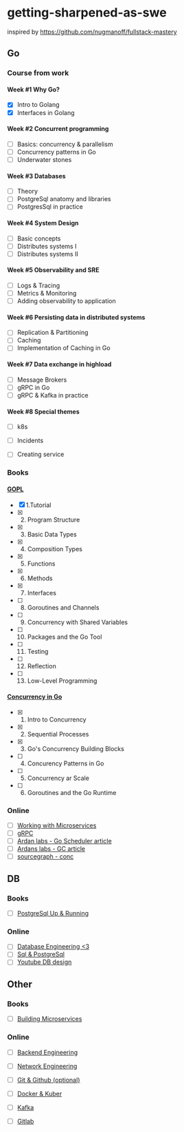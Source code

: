 # getting-sharpened-as-swe
inspired by https://github.com/nugmanoff/fullstack-mastery

## Go

### Course from work

#### Week #1 Why Go?
- [x] Intro to Golang
- [x] Interfaces in Golang

#### Week #2 Concurrent programming
- [ ] Basics: concurrency & parallelism
- [ ] Concurrency patterns in Go
- [ ] Underwater stones

#### Week #3 Databases
- [ ] Theory
- [ ] PostgreSql anatomy and libraries
- [ ] PostgresSql in practice

#### Week #4 System Design
- [ ] Basic concepts
- [ ] Distributes systems I
- [ ] Distributes systems II

#### Week #5 Observability and SRE
- [ ] Logs & Tracing
- [ ] Metrics & Monitoring
- [ ] Adding observability to application

#### Week #6 Persisting data in distributed systems
- [ ] Replication & Partitioning
- [ ] Caching
- [ ] Implementation of Caching in Go

#### Week #7 Data exchange in highload
- [ ] Message Brokers
- [ ] gRPC in Go
- [ ] gRPC & Kafka in practice

#### Week #8 Special themes
- [ ] k8s 
- [ ] Incidents
- [ ] Creating service


### Books
#### [GOPL](https://www.amazon.com/Programming-Language-Addison-Wesley-Professional-Computing/dp/0134190440)
- [x] 1.Tutorial
- [x] 2. Program Structure
- [x] 3. Basic Data Types
- [x] 4. Composition Types
- [x] 5. Functions
- [x] 6. Methods
- [x] 7. Interfaces
- [ ] 8. Goroutines and Channels
- [ ] 9. Concurrency with Shared Variables
- [ ] 10. Packages and the Go Tool
- [ ] 11. Testing
- [ ] 12. Reflection
- [ ] 13. Low-Level Programming
#### [Concurrency in Go](https://www.amazon.com/Concurrency-Go-Tools-Techniques-Developers/dp/1491941197)
- [x] 1. Intro to Concurrency
- [x] 2. Sequential Processes
- [x] 3. Go's Concurrency Building Blocks
- [ ] 4. Concurency Patterns in Go
- [ ] 5. Concurrency ar Scale
- [ ] 6. Goroutines and the Go Runtime

### Online
- [ ] [Working with Microservices](https://www.udemy.com/course/working-with-microservices-in-go/)
- [ ] [gRPC](https://www.udemy.com/course/grpc-golang/)
- [ ] [Ardan labs - Go Scheduler article](https://www.ardanlabs.com/blog/2018/08/scheduling-in-go-part1.html)
- [ ] [Ardans labs - GC article](https://www.ardanlabs.com/blog/2018/12/garbage-collection-in-go-part1-semantics.html)
- [ ] [sourcegraph - conc](https://about.sourcegraph.com/blog/building-conc-better-structured-concurrency-for-go)

## DB
### Books
- [ ] [PostgreSql Up & Running](https://www.amazon.com/PostgreSQL-Running-Practical-Advanced-Database/dp/1491963417)

### Online
- [ ] [Database Engineering <3](https://www.udemy.com/course/database-engines-crash-course/)
- [ ] [Sql & PostgreSql](https://www.udemy.com/course/sql-and-postgresql/)
- [ ] [Youtube DB design](https://www.youtube.com/watch?v=ztHopE5Wnpc&t=1s&ab_channel=freeCodeCamp.org)

## Other
### Books
- [ ] [Building Microservices](https://www.amazon.com/Building-Microservices-Designing-Fine-Grained-Systems/dp/1492034029/)

### Online
- [ ] [Backend Engineering](https://www.udemy.com/course/fundamentals-of-backend-communications-and-protocols/)
- [ ] [Network Engineering](https://www.udemy.com/course/fundamentals-of-networking-for-effective-backend-design/)
- [ ] [Git & Github (optional)](https://www.udemy.com/course/git-and-github-bootcamp/)
- [ ] [Docker & Kuber](https://www.udemy.com/course/docker-and-kubernetes-the-complete-guide/)
- [ ] [Kafka](https://www.udemy.com/course/docker-and-kubernetes-the-complete-guide/)
- [ ] [Gitlab](https://www.udemy.com/course/gitlab-ci-pipelines-ci-cd-and-devops-for-beginners/)

















